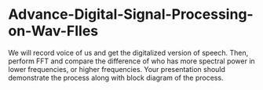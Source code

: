 # Advance-Digital-Signal-Processing-on-Wav-FIles
We will record voice of us and get the digitalized version of speech. Then, perform FFT and compare the difference of who has more spectral power in lower frequencies, or higher frequencies. Your presentation should demonstrate the process along with block diagram of the process.
